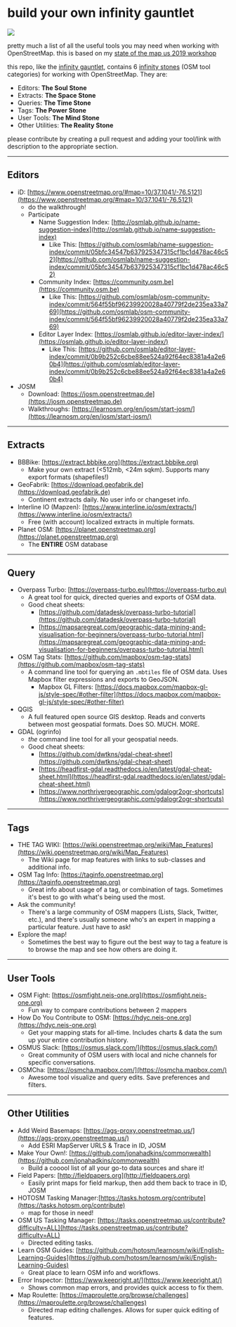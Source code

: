 # build your own infinity gauntlet

![](https://github.com/jonahadkins/jonahadkins.github.io/blob/master/slides/sotmus-2019-thanos/images/infinity-gauntlet.gif)

pretty much a list of all the useful tools you may need when working with OpenStreetMap. this is based on my [state of the map us 2019 workshop](https://www.jonahadkins.com/slides/sotmus-2019-thanos/#0)

this repo, like the [infinity gauntlet](https://en.wikipedia.org/wiki/The_Infinity_Gauntlet), contains 6 [infinity stones](https://en.wikipedia.org/wiki/Infinity_Gems) (OSM tool categories) for working with OpenStreetMap. They are:
  - Editors: __The Soul Stone__
  - Extracts: __The Space Stone__
  - Queries: __The Time Stone__
  - Tags: __The Power Stone__
  - User Tools: __The Mind Stone__
  - Other Utilities: __The Reality Stone__
  
please contribute by creating a pull request and adding your tool/link with description to the appropriate section.


----

## **Editors**
- iD: [https://www.openstreetmap.org/#map=10/37.1041/-76.5121](https://www.openstreetmap.org/#map=10/37.1041/-76.5121)
  - do the walkthrough!
  - Participate
    - Name Suggestion Index: [http://osmlab.github.io/name-suggestion-index](http://osmlab.github.io/name-suggestion-index)
      - Like This: [https://github.com/osmlab/name-suggestion-index/commit/05bfc34547b637925347315cf1bc1d478ac46c52](https://github.com/osmlab/name-suggestion-index/commit/05bfc34547b637925347315cf1bc1d478ac46c52)
    - Community Index: [https://community.osm.be](https://community.osm.be)
      - Like This: [https://github.com/osmlab/osm-community-index/commit/564f55bf96239920028a40779f2de235ea33a769](https://github.com/osmlab/osm-community-index/commit/564f55bf96239920028a40779f2de235ea33a769)
    - Editor Layer Index: [https://osmlab.github.io/editor-layer-index/](https://osmlab.github.io/editor-layer-index/)
      - Like This: [https://github.com/osmlab/editor-layer-index/commit/0b9b252c6cbe88ee524a92f64ec8381a4a2e60b4](https://github.com/osmlab/editor-layer-index/commit/0b9b252c6cbe88ee524a92f64ec8381a4a2e60b4)
- JOSM
  - Download: [https://josm.openstreetmap.de](https://josm.openstreetmap.de)
  - Walkthroughs: [https://learnosm.org/en/josm/start-josm/](https://learnosm.org/en/josm/start-josm/)

---

## **Extracts**
- BBBike: [https://extract.bbbike.org](https://extract.bbbike.org)
  - Make your own extract (<512mb, <24m sqkm). Supports many export formats (shapefiles!)
- GeoFabrik: [https://download.geofabrik.de](https://download.geofabrik.de)
  - Continent extracts daily. No user info or changeset info.
- Interline IO (Mapzen): [https://www.interline.io/osm/extracts/](https://www.interline.io/osm/extracts/)
  - Free (with account) localized extracts in multiple formats.
- Planet OSM: [https://planet.openstreetmap.org](https://planet.openstreetmap.org)
  - The **ENTIRE** OSM database

---

## **Query**
- Overpass Turbo: [https://overpass-turbo.eu](https://overpass-turbo.eu)
  - A great tool for quick, directed queries and exports of OSM data.
  - Good cheat sheets:
    - [https://github.com/datadesk/overpass-turbo-tutorial](https://github.com/datadesk/overpass-turbo-tutorial)
    - [https://mapsaregreat.com/geographic-data-mining-and-visualisation-for-beginners/overpass-turbo-tutorial.html](https://mapsaregreat.com/geographic-data-mining-and-visualisation-for-beginners/overpass-turbo-tutorial.html)
- OSM Tag Stats: [https://github.com/mapbox/osm-tag-stats](https://github.com/mapbox/osm-tag-stats)
  - A command line tool for querying an `.mbtiles` file of OSM data. Uses Mapbox filter expressions and exports to GeoJSON.
    - Mapbox GL Filters: [https://docs.mapbox.com/mapbox-gl-js/style-spec/#other-filter](https://docs.mapbox.com/mapbox-gl-js/style-spec/#other-filter)
- QGIS
  - A full featured open source GIS desktop. Reads and converts between most geospatial formats. Does SO. MUCH. MORE.
- GDAL (ogrinfo)
  - *the* command line tool for all your geospatial needs.
  - Good cheat sheets:
    - [https://github.com/dwtkns/gdal-cheat-sheet](https://github.com/dwtkns/gdal-cheat-sheet)
    - [https://headfirst-gdal.readthedocs.io/en/latest/gdal-cheat-sheet.html](https://headfirst-gdal.readthedocs.io/en/latest/gdal-cheat-sheet.html)
    - [https://www.northrivergeographic.com/gdalogr2ogr-shortcuts](https://www.northrivergeographic.com/gdalogr2ogr-shortcuts)

---

## **Tags**
- THE TAG WIKI: [https://wiki.openstreetmap.org/wiki/Map_Features](https://wiki.openstreetmap.org/wiki/Map_Features)
  - The Wiki page for map features with links to sub-classes and additional info.
- OSM Tag Info: [https://taginfo.openstreetmap.org](https://taginfo.openstreetmap.org)
  - Great info about usage of a tag, or combination of tags. Sometimes it's best to go with what's being used the most.
- Ask the community!
  - There's a large community of OSM mappers (Lists, Slack, Twitter, etc.), and there's usually someone who's an expert in mapping a particular feature. Just have to ask!
- Explore the map!
  - Sometimes the best way to figure out the best way to tag a feature is to browse the map and see how others are doing it.

---

## **User Tools**
- OSM Fight: [https://osmfight.neis-one.org](https://osmfight.neis-one.org)
  - Fun way to compare contributions between 2 mappers
- How Do You Contribute to OSM: [https://hdyc.neis-one.org](https://hdyc.neis-one.org)
  - Get your mapping stats for all-time. Includes charts & data the sum up your entire contribution history.
- OSMUS Slack: [https://osmus.slack.com/](https://osmus.slack.com/)
  - Great community of OSM users with local and niche channels for specific conversations.
- OSMCha: [https://osmcha.mapbox.com/](https://osmcha.mapbox.com/)
  - Awesome tool visualize and query edits. Save preferences and filters.

---

## **Other Utilities**
- Add Weird Basemaps: [https://ags-proxy.openstreetmap.us/](https://ags-proxy.openstreetmap.us/)
  - Add ESRI MapServer URLS & Trace in ID, JOSM
- Make Your Own!: [https://github.com/jonahadkins/commonwealth](https://github.com/jonahadkins/commonwealth)
  - Build a cooool list of all your go-to data sources and share it!
- Field Papers: [http://fieldpapers.org](http://fieldpapers.org)
  - Easily print maps for field markup, then add them back to trace in ID, JOSM
- HOTOSM Tasking Manager:[https://tasks.hotosm.org/contribute](https://tasks.hotosm.org/contribute)
  - map for those in need!
- OSM US Tasking Manager: [https://tasks.openstreetmap.us/contribute?difficulty=ALL](https://tasks.openstreetmap.us/contribute?difficulty=ALL)
  - Directed editing tasks.
- Learn OSM Guides: [https://github.com/hotosm/learnosm/wiki/English-Learning-Guides](https://github.com/hotosm/learnosm/wiki/English-Learning-Guides)
  - Great place to learn OSM info and workflows.
- Error Inspector: [https://www.keepright.at/](https://www.keepright.at/)
  - Shows common map errors, and provides quick access to fix them.
- Map Roulette: [https://maproulette.org/browse/challenges](https://maproulette.org/browse/challenges)
  - Directed map editing challenges. Allows for super quick editing of features.
